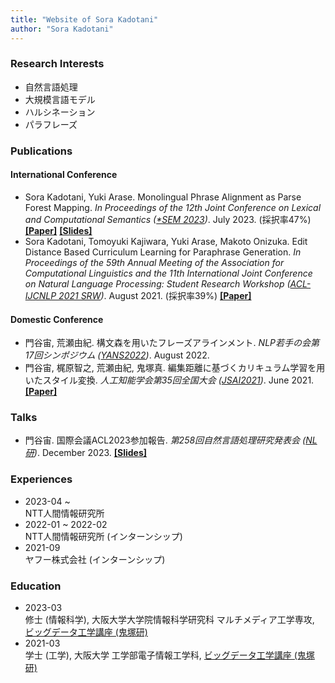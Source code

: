 ```yaml
---
title: "Website of Sora Kadotani"
author: "Sora Kadotani"
---
```


### Research Interests
* 自然言語処理
* 大規模言語モデル
* ハルシネーション
* パラフレーズ


### Publications
#### International Conference
* Sora Kadotani, Yuki Arase.
  Monolingual Phrase Alignment as Parse Forest Mapping.
  *In Proceedings of the 12th Joint Conference on Lexical and Computational Semantics
  ([*SEM 2023](https://sites.google.com/view/starsem2023))*. July 2023. (採択率47%)
  **[[Paper]](https://aclanthology.org/2023.starsem-1.39/)**
  **[[Slides]](/pdf/starsem2023_slides.pdf)**
* Sora Kadotani, Tomoyuki Kajiwara, Yuki Arase, Makoto Onizuka.
  Edit Distance Based Curriculum Learning for Paraphrase Generation.
  *In Proceedings of the 59th Annual Meeting of the Association for Computational Linguistics and the 11th International Joint Conference on Natural Language Processing: Student Research Workshop
  ([ACL-IJCNLP 2021 SRW](https://sites.google.com/view/acl-ijcnlp-2021-srw/))*. August 2021. (採択率39%)
  **[[Paper]](https://aclanthology.org/2021.acl-srw.24/)**

#### Domestic Conference
* 門谷宙, 荒瀬由紀.
  構文森を用いたフレーズアラインメント.
  *NLP若手の会第17回シンポジウム ([YANS2022](https://yans.anlp.jp/entry/yans2022))*. August 2022.
* 門谷宙, 梶原智之, 荒瀬由紀, 鬼塚真.
  編集距離に基づくカリキュラム学習を用いたスタイル変換.
  *人工知能学会第35回全国大会 ([JSAI2021](https://www.ai-gakkai.or.jp/jsai2021/))*. June 2021.
  **[[Paper]](https://www.jstage.jst.go.jp/article/pjsai/JSAI2021/0/JSAI2021_4J1GS6d04/_article/-char/ja/)**


### Talks
* 門谷宙.
  国際会議ACL2023参加報告.
  *第258回自然言語処理研究発表会 ([NL研](https://sites.google.com/sig-nl.ipsj.or.jp/sig-nl/研究発表会/第258回))*. December 2023.
  **[[Slides]](/pdf/nl2023-12_slides.pdf)**


### Experiences
* 2023-04 ~ \
  NTT人間情報研究所
* 2022-01 ~ 2022-02 \
  NTT人間情報研究所 (インターンシップ)
* 2021-09 \
  ヤフー株式会社 (インターンシップ)


### Education
* 2023-03 \
  修士 (情報科学), 大阪大学大学院情報科学研究科 マルチメディア工学専攻, [ビッグデータ工学講座 (鬼塚研)](http://www-bigdata.ist.osaka-u.ac.jp/ja/home/)
* 2021-03 \
  学士 (工学), 大阪大学 工学部電子情報工学科, [ビッグデータ工学講座 (鬼塚研)](http://www-bigdata.ist.osaka-u.ac.jp/ja/home/)
